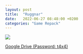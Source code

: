 ```yaml
---
layout: post
title:  "Ruggnar"
date:   2022-06-27 08:48:00 +0200
categories: "Game Repack"
---
```

<img src="https://i.ibb.co/ZGg6Npk/NFO.png"/> <br>


<a href="https://0a0bin.klowdee.host/?05a7739fc1910fce#5RLdFXKkJomJ57BDi9ihFzmYZZFHCQPFy2Z1GDqH6DTs">Google Drive (Password: t4x4)</a>
